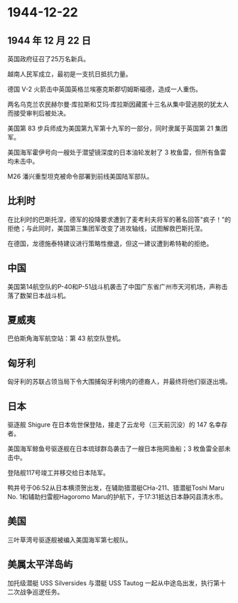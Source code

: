 # 1944-12-22

## 1944 年 12 月 22 日

英国政府征召了25万名新兵。

越南人民军成立，最初是一支抗日抵抗力量。

德国 V-2 火箭击中英国英格兰埃塞克斯郡切姆斯福德，造成一人重伤。

两名乌克兰农民赫尔曼·库拉斯和艾玛·库拉斯因藏匿十三名从集中营逃脱的犹太人而接受审判后被处决。

美国第 83 步兵师成为美国第九军第十九军的一部分，同时隶属于英国第 21
集团军。

美国海军霍伊号向一艘处于潜望镜深度的日本油轮发射了 3
枚鱼雷，但所有鱼雷均未击中。

M26 潘兴重型坦克被命令部署到前线美国陆军部队。

## 比利时

在比利时的巴斯托涅，德军的投降要求遭到了麦考利夫将军的著名回答"疯子！"的拒绝；与此同时，美国第三集团军改变了进攻轴线，试图解救巴斯托涅。

在德国，龙德施泰特建议进行策略性撤退，但这一建议遭到希特勒的拒绝。

## 中国

美国第14航空队的P-40和P-51战斗机袭击了中国广东省广州市天河机场，声称击落了数架日本战斗机。

## 夏威夷

巴伯斯角海军航空站：第 43 航空队登机。

## 匈牙利

匈牙利的苏联占领当局下令大围捕匈牙利境内的德裔人，并最终将他们驱逐出境。

## 日本

驱逐舰 Shigure 在日本佐世保登陆，接走了云龙号（三天前沉没）的 147
名幸存者。

美国海军鲸鱼号驱逐舰在日本琉球群岛袭击了一艘日本拖网渔船；3
枚鱼雷全部未击中。

登陆舰117号竣工并移交给日本陆军。

鸭井号于06:52从日本横须贺出发，在辅助猎潜艇CHa-211、猎潜艇Toshi Maru No.
1和辅助扫雷舰Hagoromo Maru的护航下，于17:31抵达日本静冈县清水市。

## 美国

三叶草湾号驱逐舰被编入美国海军第七舰队。

## 美属太平洋岛屿

加托级潜艇 USS Silversides 与潜艇 USS Tautog
一起从中途岛出发，执行第十二次战争巡逻任务。

